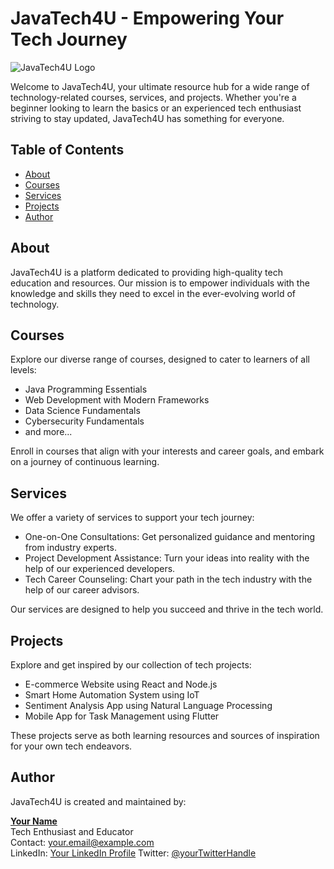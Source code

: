# JavaTech4U - Empowering Your Tech Journey

![JavaTech4U Logo](link_to_logo_image.png)

Welcome to JavaTech4U, your ultimate resource hub for a wide range of technology-related courses, services, and projects. Whether you're a beginner looking to learn the basics or an experienced tech enthusiast striving to stay updated, JavaTech4U has something for everyone.

## Table of Contents

- [About](#about)
- [Courses](#courses)
- [Services](#services)
- [Projects](#projects)
- [Author](#author)

## About

JavaTech4U is a platform dedicated to providing high-quality tech education and resources. Our mission is to empower individuals with the knowledge and skills they need to excel in the ever-evolving world of technology.

## Courses

Explore our diverse range of courses, designed to cater to learners of all levels:

- Java Programming Essentials
- Web Development with Modern Frameworks
- Data Science Fundamentals
- Cybersecurity Fundamentals
- and more...

Enroll in courses that align with your interests and career goals, and embark on a journey of continuous learning.

## Services

We offer a variety of services to support your tech journey:

- One-on-One Consultations: Get personalized guidance and mentoring from industry experts.
- Project Development Assistance: Turn your ideas into reality with the help of our experienced developers.
- Tech Career Counseling: Chart your path in the tech industry with the help of our career advisors.

Our services are designed to help you succeed and thrive in the tech world.

## Projects

Explore and get inspired by our collection of tech projects:

- E-commerce Website using React and Node.js
- Smart Home Automation System using IoT
- Sentiment Analysis App using Natural Language Processing
- Mobile App for Task Management using Flutter

These projects serve as both learning resources and sources of inspiration for your own tech endeavors.

## Author

JavaTech4U is created and maintained by:

**[Your Name](link_to_author_profile)**  
Tech Enthusiast and Educator  
Contact: your.email@example.com  
LinkedIn: [Your LinkedIn Profile](link_to_linkedin_profile)
Twitter: [@yourTwitterHandle](link_to_twitter_profile)
